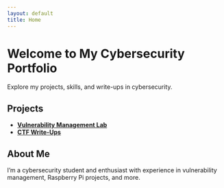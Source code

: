 ```yaml
---
layout: default
title: Home
---
```


# Welcome to My Cybersecurity Portfolio

Explore my projects, skills, and write-ups in cybersecurity.

## Projects
- **[Vulnerability Management Lab](./projects/vulnerability-management.md)**
- **[CTF Write-Ups](./projects/ctf-writeups.md)**

## About Me
I’m a cybersecurity student and enthusiast with experience in vulnerability management, Raspberry Pi projects, and more.
